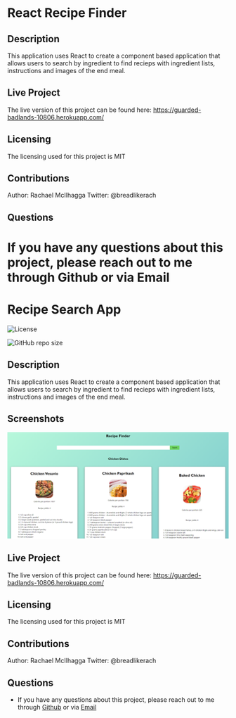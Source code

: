 # React Recipe Finder

## Description
This application uses React to create a component based application that allows users to search by ingredient to find recieps with ingredient lists, instructions and images of the end meal.

## Live Project
The live version of this project can be found here: https://guarded-badlands-10806.herokuapp.com/

## Licensing
The licensing used for this project is MIT 

## Contributions
Author: Rachael McIlhagga Twitter: @breadlikerach

## Questions
If you have any questions about this project, please reach out to me through Github or via Email
=======
# Recipe Search App

![License](https://img.shields.io/github/license/mcilhaggis/employee-tracker)

![GitHub repo size](https://img.shields.io/github/repo-size/mcilhaggis/employee-tracker)

## Description

This application uses React to create a component based application that allows users to search by ingredient to find recieps with ingredient lists, instructions and images of the end meal. 

## Screenshots
![Screenshot of the Recipe Finder Application.](src//images/screenshot1.png "Screenshot of the Recipe Finder")

## Live Project
The live version of this project can be found here: https://guarded-badlands-10806.herokuapp.com/

## Licensing 
The licensing used for this project is MIT

## Contributions 
Author: Rachael McIlhagga
Twitter: @breadlikerach
    
## Questions
* If you have any questions about this project, please reach out to me  through <a href="https://github.com/mcilhaggis">Github</a>  or via <a href="mailto:rachael.mcilhagga@live.co.uk">Email</a>
